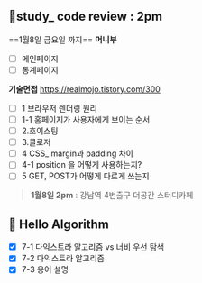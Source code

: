 ## 👥study_ code review  : 2pm 
==1월8일 금요일 까지==
**머니부**
 - [ ] 메인페이지
 - [ ] 통계페이지

**기술면접**
https://realmojo.tistory.com/300

- [ ] 1 브라우저 렌더링 원리
- [ ] 1-1 홈페이지가 사용자에게 보이는 순서
- [ ] 2.호이스팅
- [ ] 3.클로저
- [ ] 4 CSS_ margin과 padding 차이
- [ ] 4-1 position 을 어떻게 사용하는지?
- [ ] 5 GET, POST가 어떻게 다르게 쓰는지 

> **1월8일 2pm** : 강남역 4번출구 더공간 스터디카페 


## 📙 Hello Algorithm
- [x] 7-1 다익스트라 알고리즘 vs 너비 우선 탐색
- [x] 7-2 다익스트라 알고리즘
- [x] 7-3 용어 설명
